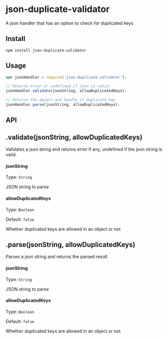 # json-duplicate-validator
A json handler that has an option to check for duplicated keys

## Install
`npm install json-duplicate-validator`
## Usage
```js
var jsonHandler = require('json-duplicate-validator');

// Returns error or undefined if json is valid
jsonHandler.validate(jsonString, allowDuplicatedKeys);

// Returns the object and handle if duplicate key
jsonHandler.parse(jsonString, allowDuplicatedKeys);
```
## API
## .validate(jsonString, allowDuplicatedKeys)
Validates a json string and returns error if any, undefined if the json string is valid.
#### jsonString
Type: `String`

JSON string to parse
#### allowDuplicatedKeys
Type: `Boolean`

Default: `false`

Whether duplicated keys are allowed in an object or not

## .parse(jsonString, allowDuplicatedKeys)
Parses a json string and returns the parsed result
#### jsonString
Type: `String`

JSON string to parse
#### allowDuplicatedKeys
Type: `Boolean`

Default: `false`

Whether duplicated keys are allowed in an object or not